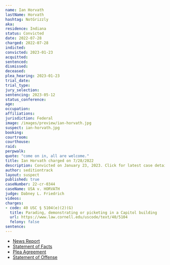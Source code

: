 ```yaml
---
name: Ian Horvath
lastName: Horvath
hashtag: NotGrizzly
aka:
residence: Indiana
status: Convicted
date: 2022-07-28
charged: 2022-07-28
indicted:
convicted: 2023-01-23
acquitted:
sentenced:
dismissed:
deceased:
plea_hearing: 2023-01-23
trial_date:
trial_type:
jury_selection:
sentencing: 2023-05-12
status_conference:
age:
occupation:
affiliations:
jurisdiction: Federal
image: /images/preview/ian-horvath.jpg
suspect: ian-horvath.jpg
booking:
courtroom:
courthouse:
raid:
perpwalk:
quote: "come on in, all are welcome."
title: Ian Horvath charged on 7/28/2022
description: Convicted on January 23, 2023. Click for latest case details.
author: seditiontrack
layout: suspect
published: true
caseNumber: 22-cr-0344
caseName: USA v. HORVATH
judge: Dabney L. Friedrich
videos:
charges:
- code: 40 USC § 5104(e)(2)(G)
  title: Parading, demonstrating or picketing in a Capitol building
  url: https://www.law.cornell.edu/uscode/text/40/5104
  felony: false
sentence:
---
```

- [News Report](https://www.wishtv.com/news/indiana-news/northern-indiana-man-arrested-for-entering-capitol-on-jan-6/)
- [Statement of Facts](https://storage.courtlistener.com/recap/gov.uscourts.dcd.245770/gov.uscourts.dcd.245770.1.1.pdf)
- [Plea Agreement](https://storage.courtlistener.com/recap/gov.uscourts.dcd.248373/gov.uscourts.dcd.248373.13.0.pdf)
- [Statement of Offense](https://storage.courtlistener.com/recap/gov.uscourts.dcd.248373/gov.uscourts.dcd.248373.14.0.pdf)
